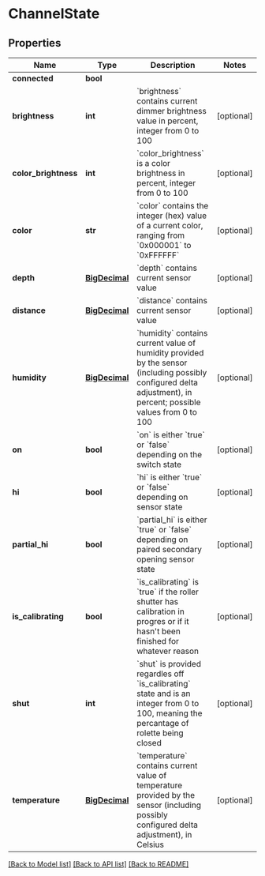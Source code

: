# ChannelState

## Properties
Name | Type | Description | Notes
------------ | ------------- | ------------- | -------------
**connected** | **bool** |  | 
**brightness** | **int** | &#x60;brightness&#x60; contains current dimmer brightness value in percent, integer from 0 to 100 | [optional] 
**color_brightness** | **int** | &#x60;color_brightness&#x60; is a color brightness in percent, integer from 0 to 100 | [optional] 
**color** | **str** | &#x60;color&#x60; contains the integer (hex) value of a current color, ranging from &#x60;0x000001&#x60; to &#x60;0xFFFFFF&#x60; | [optional] 
**depth** | [**BigDecimal**](BigDecimal.md) | &#x60;depth&#x60; contains current sensor value | [optional] 
**distance** | [**BigDecimal**](BigDecimal.md) | &#x60;distance&#x60; contains current sensor value | [optional] 
**humidity** | [**BigDecimal**](BigDecimal.md) | &#x60;humidity&#x60; contains current value of humidity provided by the sensor (including possibly configured delta adjustment), in percent; possible values from 0 to 100 | [optional] 
**on** | **bool** | &#x60;on&#x60; is either &#x60;true&#x60; or &#x60;false&#x60; depending on the switch state | [optional] 
**hi** | **bool** | &#x60;hi&#x60; is either &#x60;true&#x60; or &#x60;false&#x60; depending on sensor state | [optional] 
**partial_hi** | **bool** | &#x60;partial_hi&#x60; is either &#x60;true&#x60; or &#x60;false&#x60; depending on paired secondary opening sensor state | [optional] 
**is_calibrating** | **bool** | &#x60;is_calibrating&#x60; is &#x60;true&#x60; if the roller shutter has calibration in progres or if it hasn&#x27;t been finished for whatever reason | [optional] 
**shut** | **int** | &#x60;shut&#x60; is provided regardles off &#x60;is_calibrating&#x60; state and is an integer from 0 to 100, meaning the percantage of rolette being closed | [optional] 
**temperature** | [**BigDecimal**](BigDecimal.md) | &#x60;temperature&#x60; contains current value of temperature provided by the sensor (including possibly configured delta adjustment), in Celsius | [optional] 

[[Back to Model list]](../README.md#documentation-for-models) [[Back to API list]](../README.md#documentation-for-api-endpoints) [[Back to README]](../README.md)

